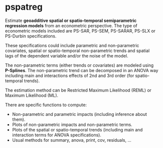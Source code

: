 # pspatreg
Estimate **geoadditive spatial or spatio-temporal semiparametric regression models**
from an econometric perspective.
The type of econometric models included are PS-SAR, PS-SEM, PS-SARAR, PS-SLX or PS-Durbin
specifications.

These specifications could include parametric and non-parametric covariates, spatial or 
spatio-temporal non-parametric trends and spatial lags of the dependent variable and/or 
the noise of the model. 

The non-parametric terms (either trends or covariates) are modeled using **P-Splines**. 
The non-parametric trend can be decomposed in an ANOVA way including main and interactions 
effects of 2nd and 3rd order (for spatio-temporal trends). 

The estimation method can be Restricted Maximum Likelihood (REML) or Maximum Likelihood (ML).

There are specific functions to compute:

- Non-parametric and parametric impacts (including inference about them).
- Plots of non-parametric impacts and non-parametric terms. 
- Plots of the spatial or spatio-temporal trends (including main and interaction terms for ANOVA specifications).
- Usual methods for summary, anova, print, cov, residuals, ...

